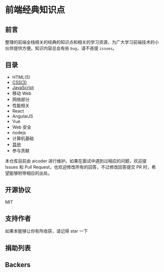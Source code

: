 # 前端经典知识点

## 前言

整理的前端全栈相关的经典的知识点和相关的学习资源，为广大学习前端技术的小伙伴提供方便。知识内容总会有些 `bug`，请不吝提 `issues`。

## 目录

- HTML(5)
- [CSS(3)](./docs/css.md)
- [JavaScript](./docs/js.md)
- 移动 Web
- 网络部分
- 性能相关
- React
- AngularJS
- Vue
- Web 安全
- nodejs
- 计算机基础
- [其他](./docs/other.md)
- 参与贡献

本仓库目前由 aicoder 进行维护。如果在面试中遇到过相应的问题，欢迎提 Issues 和 Pull Request，也欢迎修改所有的回答，不过修改回答提交 PR 时，希望能够附带相应的出处。

## 开源协议

MIT

## 支持作者

如果本能够让你有所收获，请记得 star 一下

## 捐助列表

## Backers
